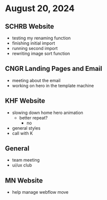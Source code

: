 # August 20, 2024

## SCHRB Website
- testing my renaming function
- finishing initial import
- running second import
- rewriting image sort function

## CNGR Landing Pages and Email
- meeting about the email
- working on hero in the template machine

## KHF Website
- slowing down home hero animation
	- better repeat?
		- no
- general styles
- call with K

## General
- team meeting
- ui/ux club

## MN Website
- help manage webflow move